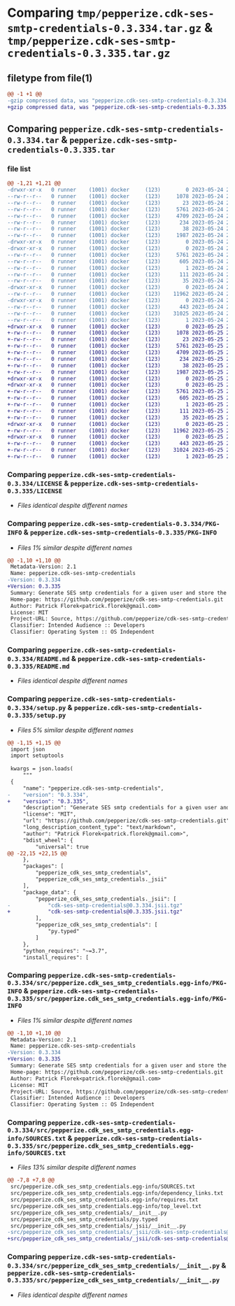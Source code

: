 # Comparing `tmp/pepperize.cdk-ses-smtp-credentials-0.3.334.tar.gz` & `tmp/pepperize.cdk-ses-smtp-credentials-0.3.335.tar.gz`

## filetype from file(1)

```diff
@@ -1 +1 @@
-gzip compressed data, was "pepperize.cdk-ses-smtp-credentials-0.3.334.tar", last modified: Wed May 24 23:09:11 2023, max compression
+gzip compressed data, was "pepperize.cdk-ses-smtp-credentials-0.3.335.tar", last modified: Thu May 25 23:07:48 2023, max compression
```

## Comparing `pepperize.cdk-ses-smtp-credentials-0.3.334.tar` & `pepperize.cdk-ses-smtp-credentials-0.3.335.tar`

### file list

```diff
@@ -1,21 +1,21 @@
-drwxr-xr-x   0 runner    (1001) docker     (123)        0 2023-05-24 23:09:11.213333 pepperize.cdk-ses-smtp-credentials-0.3.334/
--rw-r--r--   0 runner    (1001) docker     (123)     1078 2023-05-24 23:08:58.000000 pepperize.cdk-ses-smtp-credentials-0.3.334/LICENSE
--rw-r--r--   0 runner    (1001) docker     (123)       23 2023-05-24 23:08:58.000000 pepperize.cdk-ses-smtp-credentials-0.3.334/MANIFEST.in
--rw-r--r--   0 runner    (1001) docker     (123)     5761 2023-05-24 23:09:11.213333 pepperize.cdk-ses-smtp-credentials-0.3.334/PKG-INFO
--rw-r--r--   0 runner    (1001) docker     (123)     4709 2023-05-24 23:08:58.000000 pepperize.cdk-ses-smtp-credentials-0.3.334/README.md
--rw-r--r--   0 runner    (1001) docker     (123)      234 2023-05-24 23:08:58.000000 pepperize.cdk-ses-smtp-credentials-0.3.334/pyproject.toml
--rw-r--r--   0 runner    (1001) docker     (123)       38 2023-05-24 23:09:11.213333 pepperize.cdk-ses-smtp-credentials-0.3.334/setup.cfg
--rw-r--r--   0 runner    (1001) docker     (123)     1987 2023-05-24 23:08:58.000000 pepperize.cdk-ses-smtp-credentials-0.3.334/setup.py
-drwxr-xr-x   0 runner    (1001) docker     (123)        0 2023-05-24 23:09:11.209333 pepperize.cdk-ses-smtp-credentials-0.3.334/src/
-drwxr-xr-x   0 runner    (1001) docker     (123)        0 2023-05-24 23:09:11.209333 pepperize.cdk-ses-smtp-credentials-0.3.334/src/pepperize.cdk_ses_smtp_credentials.egg-info/
--rw-r--r--   0 runner    (1001) docker     (123)     5761 2023-05-24 23:09:11.000000 pepperize.cdk-ses-smtp-credentials-0.3.334/src/pepperize.cdk_ses_smtp_credentials.egg-info/PKG-INFO
--rw-r--r--   0 runner    (1001) docker     (123)      605 2023-05-24 23:09:11.000000 pepperize.cdk-ses-smtp-credentials-0.3.334/src/pepperize.cdk_ses_smtp_credentials.egg-info/SOURCES.txt
--rw-r--r--   0 runner    (1001) docker     (123)        1 2023-05-24 23:09:11.000000 pepperize.cdk-ses-smtp-credentials-0.3.334/src/pepperize.cdk_ses_smtp_credentials.egg-info/dependency_links.txt
--rw-r--r--   0 runner    (1001) docker     (123)      111 2023-05-24 23:09:11.000000 pepperize.cdk-ses-smtp-credentials-0.3.334/src/pepperize.cdk_ses_smtp_credentials.egg-info/requires.txt
--rw-r--r--   0 runner    (1001) docker     (123)       35 2023-05-24 23:09:11.000000 pepperize.cdk-ses-smtp-credentials-0.3.334/src/pepperize.cdk_ses_smtp_credentials.egg-info/top_level.txt
-drwxr-xr-x   0 runner    (1001) docker     (123)        0 2023-05-24 23:09:11.209333 pepperize.cdk-ses-smtp-credentials-0.3.334/src/pepperize_cdk_ses_smtp_credentials/
--rw-r--r--   0 runner    (1001) docker     (123)    11962 2023-05-24 23:08:58.000000 pepperize.cdk-ses-smtp-credentials-0.3.334/src/pepperize_cdk_ses_smtp_credentials/__init__.py
-drwxr-xr-x   0 runner    (1001) docker     (123)        0 2023-05-24 23:09:11.209333 pepperize.cdk-ses-smtp-credentials-0.3.334/src/pepperize_cdk_ses_smtp_credentials/_jsii/
--rw-r--r--   0 runner    (1001) docker     (123)      443 2023-05-24 23:08:58.000000 pepperize.cdk-ses-smtp-credentials-0.3.334/src/pepperize_cdk_ses_smtp_credentials/_jsii/__init__.py
--rw-r--r--   0 runner    (1001) docker     (123)    31025 2023-05-24 23:08:58.000000 pepperize.cdk-ses-smtp-credentials-0.3.334/src/pepperize_cdk_ses_smtp_credentials/_jsii/cdk-ses-smtp-credentials@0.3.334.jsii.tgz
--rw-r--r--   0 runner    (1001) docker     (123)        1 2023-05-24 23:08:58.000000 pepperize.cdk-ses-smtp-credentials-0.3.334/src/pepperize_cdk_ses_smtp_credentials/py.typed
+drwxr-xr-x   0 runner    (1001) docker     (123)        0 2023-05-25 23:07:48.190220 pepperize.cdk-ses-smtp-credentials-0.3.335/
+-rw-r--r--   0 runner    (1001) docker     (123)     1078 2023-05-25 23:07:34.000000 pepperize.cdk-ses-smtp-credentials-0.3.335/LICENSE
+-rw-r--r--   0 runner    (1001) docker     (123)       23 2023-05-25 23:07:34.000000 pepperize.cdk-ses-smtp-credentials-0.3.335/MANIFEST.in
+-rw-r--r--   0 runner    (1001) docker     (123)     5761 2023-05-25 23:07:48.190220 pepperize.cdk-ses-smtp-credentials-0.3.335/PKG-INFO
+-rw-r--r--   0 runner    (1001) docker     (123)     4709 2023-05-25 23:07:34.000000 pepperize.cdk-ses-smtp-credentials-0.3.335/README.md
+-rw-r--r--   0 runner    (1001) docker     (123)      234 2023-05-25 23:07:34.000000 pepperize.cdk-ses-smtp-credentials-0.3.335/pyproject.toml
+-rw-r--r--   0 runner    (1001) docker     (123)       38 2023-05-25 23:07:48.190220 pepperize.cdk-ses-smtp-credentials-0.3.335/setup.cfg
+-rw-r--r--   0 runner    (1001) docker     (123)     1987 2023-05-25 23:07:34.000000 pepperize.cdk-ses-smtp-credentials-0.3.335/setup.py
+drwxr-xr-x   0 runner    (1001) docker     (123)        0 2023-05-25 23:07:48.190220 pepperize.cdk-ses-smtp-credentials-0.3.335/src/
+drwxr-xr-x   0 runner    (1001) docker     (123)        0 2023-05-25 23:07:48.190220 pepperize.cdk-ses-smtp-credentials-0.3.335/src/pepperize.cdk_ses_smtp_credentials.egg-info/
+-rw-r--r--   0 runner    (1001) docker     (123)     5761 2023-05-25 23:07:48.000000 pepperize.cdk-ses-smtp-credentials-0.3.335/src/pepperize.cdk_ses_smtp_credentials.egg-info/PKG-INFO
+-rw-r--r--   0 runner    (1001) docker     (123)      605 2023-05-25 23:07:48.000000 pepperize.cdk-ses-smtp-credentials-0.3.335/src/pepperize.cdk_ses_smtp_credentials.egg-info/SOURCES.txt
+-rw-r--r--   0 runner    (1001) docker     (123)        1 2023-05-25 23:07:48.000000 pepperize.cdk-ses-smtp-credentials-0.3.335/src/pepperize.cdk_ses_smtp_credentials.egg-info/dependency_links.txt
+-rw-r--r--   0 runner    (1001) docker     (123)      111 2023-05-25 23:07:48.000000 pepperize.cdk-ses-smtp-credentials-0.3.335/src/pepperize.cdk_ses_smtp_credentials.egg-info/requires.txt
+-rw-r--r--   0 runner    (1001) docker     (123)       35 2023-05-25 23:07:48.000000 pepperize.cdk-ses-smtp-credentials-0.3.335/src/pepperize.cdk_ses_smtp_credentials.egg-info/top_level.txt
+drwxr-xr-x   0 runner    (1001) docker     (123)        0 2023-05-25 23:07:48.190220 pepperize.cdk-ses-smtp-credentials-0.3.335/src/pepperize_cdk_ses_smtp_credentials/
+-rw-r--r--   0 runner    (1001) docker     (123)    11962 2023-05-25 23:07:34.000000 pepperize.cdk-ses-smtp-credentials-0.3.335/src/pepperize_cdk_ses_smtp_credentials/__init__.py
+drwxr-xr-x   0 runner    (1001) docker     (123)        0 2023-05-25 23:07:48.190220 pepperize.cdk-ses-smtp-credentials-0.3.335/src/pepperize_cdk_ses_smtp_credentials/_jsii/
+-rw-r--r--   0 runner    (1001) docker     (123)      443 2023-05-25 23:07:34.000000 pepperize.cdk-ses-smtp-credentials-0.3.335/src/pepperize_cdk_ses_smtp_credentials/_jsii/__init__.py
+-rw-r--r--   0 runner    (1001) docker     (123)    31024 2023-05-25 23:07:34.000000 pepperize.cdk-ses-smtp-credentials-0.3.335/src/pepperize_cdk_ses_smtp_credentials/_jsii/cdk-ses-smtp-credentials@0.3.335.jsii.tgz
+-rw-r--r--   0 runner    (1001) docker     (123)        1 2023-05-25 23:07:34.000000 pepperize.cdk-ses-smtp-credentials-0.3.335/src/pepperize_cdk_ses_smtp_credentials/py.typed
```

### Comparing `pepperize.cdk-ses-smtp-credentials-0.3.334/LICENSE` & `pepperize.cdk-ses-smtp-credentials-0.3.335/LICENSE`

 * *Files identical despite different names*

### Comparing `pepperize.cdk-ses-smtp-credentials-0.3.334/PKG-INFO` & `pepperize.cdk-ses-smtp-credentials-0.3.335/PKG-INFO`

 * *Files 1% similar despite different names*

```diff
@@ -1,10 +1,10 @@
 Metadata-Version: 2.1
 Name: pepperize.cdk-ses-smtp-credentials
-Version: 0.3.334
+Version: 0.3.335
 Summary: Generate SES smtp credentials for a given user and store the credentials in a SecretsManager Secret.
 Home-page: https://github.com/pepperize/cdk-ses-smtp-credentials.git
 Author: Patrick Florek<patrick.florek@gmail.com>
 License: MIT
 Project-URL: Source, https://github.com/pepperize/cdk-ses-smtp-credentials.git
 Classifier: Intended Audience :: Developers
 Classifier: Operating System :: OS Independent
```

### Comparing `pepperize.cdk-ses-smtp-credentials-0.3.334/README.md` & `pepperize.cdk-ses-smtp-credentials-0.3.335/README.md`

 * *Files identical despite different names*

### Comparing `pepperize.cdk-ses-smtp-credentials-0.3.334/setup.py` & `pepperize.cdk-ses-smtp-credentials-0.3.335/setup.py`

 * *Files 5% similar despite different names*

```diff
@@ -1,15 +1,15 @@
 import json
 import setuptools
 
 kwargs = json.loads(
     """
 {
     "name": "pepperize.cdk-ses-smtp-credentials",
-    "version": "0.3.334",
+    "version": "0.3.335",
     "description": "Generate SES smtp credentials for a given user and store the credentials in a SecretsManager Secret.",
     "license": "MIT",
     "url": "https://github.com/pepperize/cdk-ses-smtp-credentials.git",
     "long_description_content_type": "text/markdown",
     "author": "Patrick Florek<patrick.florek@gmail.com>",
     "bdist_wheel": {
         "universal": true
@@ -22,15 +22,15 @@
     },
     "packages": [
         "pepperize_cdk_ses_smtp_credentials",
         "pepperize_cdk_ses_smtp_credentials._jsii"
     ],
     "package_data": {
         "pepperize_cdk_ses_smtp_credentials._jsii": [
-            "cdk-ses-smtp-credentials@0.3.334.jsii.tgz"
+            "cdk-ses-smtp-credentials@0.3.335.jsii.tgz"
         ],
         "pepperize_cdk_ses_smtp_credentials": [
             "py.typed"
         ]
     },
     "python_requires": "~=3.7",
     "install_requires": [
```

### Comparing `pepperize.cdk-ses-smtp-credentials-0.3.334/src/pepperize.cdk_ses_smtp_credentials.egg-info/PKG-INFO` & `pepperize.cdk-ses-smtp-credentials-0.3.335/src/pepperize.cdk_ses_smtp_credentials.egg-info/PKG-INFO`

 * *Files 1% similar despite different names*

```diff
@@ -1,10 +1,10 @@
 Metadata-Version: 2.1
 Name: pepperize.cdk-ses-smtp-credentials
-Version: 0.3.334
+Version: 0.3.335
 Summary: Generate SES smtp credentials for a given user and store the credentials in a SecretsManager Secret.
 Home-page: https://github.com/pepperize/cdk-ses-smtp-credentials.git
 Author: Patrick Florek<patrick.florek@gmail.com>
 License: MIT
 Project-URL: Source, https://github.com/pepperize/cdk-ses-smtp-credentials.git
 Classifier: Intended Audience :: Developers
 Classifier: Operating System :: OS Independent
```

### Comparing `pepperize.cdk-ses-smtp-credentials-0.3.334/src/pepperize.cdk_ses_smtp_credentials.egg-info/SOURCES.txt` & `pepperize.cdk-ses-smtp-credentials-0.3.335/src/pepperize.cdk_ses_smtp_credentials.egg-info/SOURCES.txt`

 * *Files 13% similar despite different names*

```diff
@@ -7,8 +7,8 @@
 src/pepperize.cdk_ses_smtp_credentials.egg-info/SOURCES.txt
 src/pepperize.cdk_ses_smtp_credentials.egg-info/dependency_links.txt
 src/pepperize.cdk_ses_smtp_credentials.egg-info/requires.txt
 src/pepperize.cdk_ses_smtp_credentials.egg-info/top_level.txt
 src/pepperize_cdk_ses_smtp_credentials/__init__.py
 src/pepperize_cdk_ses_smtp_credentials/py.typed
 src/pepperize_cdk_ses_smtp_credentials/_jsii/__init__.py
-src/pepperize_cdk_ses_smtp_credentials/_jsii/cdk-ses-smtp-credentials@0.3.334.jsii.tgz
+src/pepperize_cdk_ses_smtp_credentials/_jsii/cdk-ses-smtp-credentials@0.3.335.jsii.tgz
```

### Comparing `pepperize.cdk-ses-smtp-credentials-0.3.334/src/pepperize_cdk_ses_smtp_credentials/__init__.py` & `pepperize.cdk-ses-smtp-credentials-0.3.335/src/pepperize_cdk_ses_smtp_credentials/__init__.py`

 * *Files identical despite different names*

